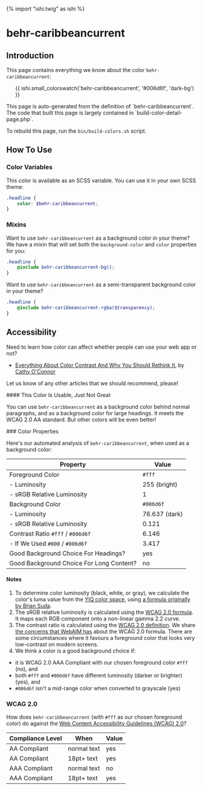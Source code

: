 {% import "ishi.twig" as ishi %}
# behr-caribbeancurrent

## Introduction

This page contains everything we know about the color `behr-caribbeancurrent`:

<div class="grid">
    <div class="cell">
        <div class="swatch">
            <ul>
                {{ ishi.small_colorswatch('behr-caribbeancurrent', '#006d6f', 'dark-bg') }}
            </ul>
        </div>
    </div>
</div>

<div class="callout callout--info" markdown="1">
This page is auto-generated from the definition of `behr-caribbeancurrent`. The code that built this page is largely contained in `build-color-detail-page.php`.

To rebuild this page, run the `bin/build-colors.sh` script.
</div>

## How To Use

### Color Variables

This color is available as an SCSS variable. You can use it in your own SCSS theme:

```scss
.headline {
    color: $behr-caribbeancurrent;
}
```

### Mixins

Want to use `behr-caribbeancurrent` as a background color in your theme? We have a mixin that will set both the `background-color` and `color` properties for you:

```scss
.headline {
    @include behr-caribbeancurrent-bg();
}
```

Want to use `behr-caribbeancurrent` as a semi-transparent background color in your theme?

```scss
.headline {
    @include behr-caribbeancurrent-rgba($transparency);
}
```

## Accessibility

Need to learn how color can affect whether people can use your web app or not?

* [Everything About Color Contrast And Why You Should Rethink It](https://www.smashingmagazine.com/2014/10/color-contrast-tips-and-tools-for-accessibility/), by [Cathy O'Connor](http://www.twitter.com/cagocon)

Let us know of any other articles that we should recommend, please!
<div class="callout callout--warning" markdown="1">
#### This Color Is Usable, Just Not Great

You can use `behr-caribbeancurrent` as a background color behind normal paragraphs, and as a background color for large headings. It meets the WCAG 2.0 AA standard. But other colors will be even better!
</div>
### Color Properties

Here's our automated analysis of `behr-caribbeancurrent`, when used as a background color:

Property | Value
---------|------
Foreground Color | `#fff`
- Luminosity | 255 (bright)
- sRGB Relative Luminosity | 1
Background Color | `#006d6f`
- Luminosity | 76.637 (dark)
- sRGB Relative Luminosity | 0.121
Contrast Ratio `#fff` / `#006d6f` | 6.146
- If We Used `#000` / `#006d6f` | 3.417
Good Background Choice For Headings? | yes
Good Background Choice For Long Content? | no

#### Notes

1. To determine color luminosity (black, white, or gray), we calculate the color's luma value from the [YIQ color space](https://en.wikipedia.org/wiki/YIQ), using [a formula originally by Brian Suda](https://24ways.org/2010/calculating-color-contrast/).
1. The sRGB relative luminosity is calculated using the [WCAG 2.0 formula](https://www.w3.org/TR/WCAG20/#relativeluminancedef). It maps each RGB component onto a non-linear gamma 2.2 curve.
1. The contrast ratio is calculated using the [WCAG 2.0 definition](https://www.w3.org/TR/2008/REC-WCAG20-20081211/#contrast-ratiodef). We share [the concerns that WebAIM has](http://webaim.org/blog/wcag-2-1-feedback/) about the WCAG 2.0 formula. There are some circumstances where it favours a foreground color that looks very low-contrast on modern screens.
1. We think a color is a good background choice if:
  - it is WCAG 2.0 AAA Compliant with our chosen foreground color `#fff` (no), and
  - both `#fff` and `#006d6f` have different luminosity (darker or brighter) (yes), and
  - `#006d6f` isn't a mid-range color when converted to grayscale (yes)

### WCAG 2.0

How does `behr-caribbeancurrent` (with `#fff` as our chosen foreground color) do against the [Web Content Accessibility Guidelines (WCAG) 2.0](https://www.w3.org/TR/WCAG20/)?

Compliance Level | When | Value
-----------------|------|------
AA Compliant | normal text | yes
AA Compliant | 18pt+ text | yes
AAA Compliant | normal text | no
AAA Compliant | 18pt+ text | yes